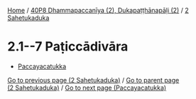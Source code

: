 
[Home](/) / [40P8 Dhammapaccanīya (2), Dukapaṭṭhānapāḷi (2)](../../40P8.md) / [2 Sahetukaduka](../2.md)

# 2.1--7 Paṭiccādivāra

* [Paccayacatukka](2.1--7/Paccayacatukka.md)

[Go to previous page (2 Sahetukaduka)](../2.md) / [Go to parent page (2 Sahetukaduka)](../2.md) / [Go to next page (Paccayacatukka)](2.1--7/Paccayacatukka.md)


